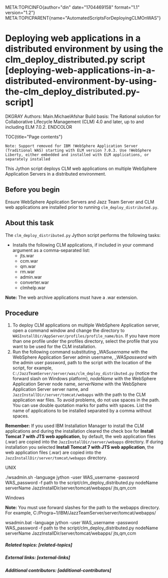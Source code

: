 META:TOPICINFO{author="din" date="1704469158" format="1.1"
version="1.2"}
META:TOPICPARENT{name="AutomatedScriptsForDeployingCLMOnWAS"}

# Deploying web applications in a distributed environment by using the clm_deploy_distributed.py script [deploying-web-applications-in-a-distributed-environment-by-using-the-clm_deploy_distributed.py-script]

DKGRAY Authors: Main.MichaelAfshar Build basis: The Rational solution
for Collaborative Lifecycle Management (CLM) 4.0 and later, up to and
including ELM 7.0.2. ENDCOLOR

TOC{title="Page contents"}

`Note: Support removed for IBM !WebSphere Application Server (Traditional WAS) starting with ELM version 7.0.3. Use !WebSphere Liberty, either embedded and installed with ELM applications, or separately installed`

This Jython script deploys CLM web applications on multiple WebSphere
Application Servers in a distributed environment.

## Before you begin

Ensure WebSphere Application Servers and Jazz Team Server and CLM web
applications are installed prior to running `clm_deploy_distributed.py`.

## About this task

The `clm_deploy_distributed.py` Jython script performs the following
tasks:

-   Installs the following CLM applications, if included in your command
    argument as a comma-separated list:
    -   jts.war
    -   ccm.war
    -   qm.war
    -   rm.war
    -   admin.war
    -   converter.war
    -   clmhelp.war

**Note:** The web archive applications must have a .war extension.

## Procedure

1.  To deploy CLM applications on multiple WebSphere Application server,
    open a command window and change the directory to
    `WASInstallDir/AppServer/profiles/profile_name/bin`. If you have
    more than one profile under the profiles directory, select the
    profile that you want to be used for the CLM installation.
2.  Run the following command substituting \_WAS*username* with the
    WebSphere Application Server admin username, \_WAS*password* with
    the admin user password, path to the script with the location of the
    script, for example,
    `C:/JazzTeamServer/server/was/clm_deploy_distributed.py` (notice the
    forward slash on Windows platform), *nodeName* with the WebSphere
    Application Server node name, *serverName* with the WebSphere
    Application Server server name, and
    `JazzInstallDir/server/tomcat/webapps` with the path to the CLM
    application war files. To avoid problems, do not use spaces in the
    path. You can use double quotation marks for paths with spaces. List
    the name of applications to be installed separated by a comma
    without spaces.

**Remember:** If you used IBM Installation Manager to install the CLM
applications and during the installation cleared the check box for
**Install Tomcat 7 with JTS web application**, by default, the web
application files (.war) are copied into the
`JazzInstallDir/server/webapps` directory. If during installation you
selected **Install Tomcat 7 with JTS web application**, the web
application files (.war) are copied into the
`JazzInstallDir/server/tomcat/webapps` directory.

UNIX

./wsadmin.sh -language jython -user WAS_username -password WAS_password
-f path to the script/clm_deploy_distributed.py nodeName serverName
JazzInstallDir/server/tomcat/webapps/ jts,qm,ccm

Windows

**Note:** You must use forward slashes for the path to the webapps
directory. For example,
C:/Progra\~1/IBM/JazzTeamServer/server/tomcat/webapps/

wsadmin.bat -language jython -user WAS_username -password WAS_password
-f path to the script/clm_deploy_distributed.py nodeName serverName
JazzInstallDir/server/tomcat/webapps/ jts,qm,ccm

##### Related topics: [related-topics]

##### External links: [external-links]

##### Additional contributors: [additional-contributors]
